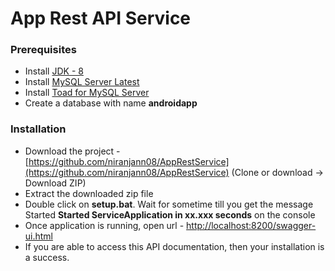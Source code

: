 # App Rest API Service

### Prerequisites

* Install [JDK - 8](http://www.oracle.com/technetwork/java/javase/downloads/jdk8-downloads-2133151.html)
* Install [MySQL Server Latest](https://dev.mysql.com/downloads/mysql/)
* Install [Toad for MySQL Server](https://download.cnet.com/Toad-for-MySQL/3000-10254_4-10567178.html)
* Create a database with name **androidapp**


### Installation

* Download the project - [https://github.com/niranjann08/AppRestService](https://github.com/niranjann08/AppRestService) (Clone or download -> Download ZIP)
* Extract the downloaded zip file
* Double click on **setup.bat**. Wait for sometime till you get the message Started **Started ServiceApplication in xx.xxx seconds** on the console
* Once application is running, open url - [http://localhost:8200/swagger-ui.html](http://localhost:8200/swagger-ui.html)
* If you are able to access this API documentation, then your installation is a success.
